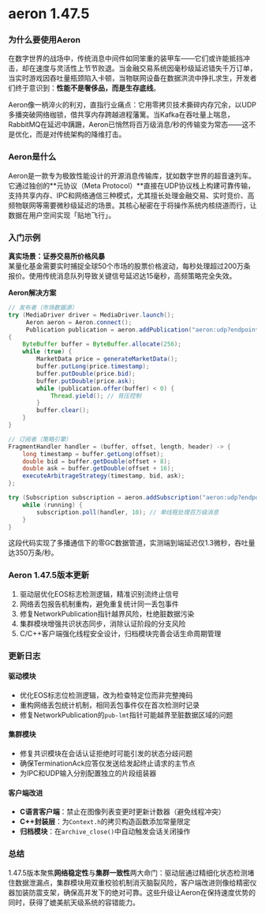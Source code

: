 # aeron 1.47.5
### 为什么要使用Aeron  
在数字世界的战场中，传统消息中间件如同笨重的装甲车——它们或许能抵挡冲击，却在速度与灵活性上节节败退。当金融交易系统因毫秒级延迟错失千万订单，当实时游戏因吞吐量瓶颈陷入卡顿，当物联网设备在数据洪流中挣扎求生，开发者们终于意识到：**性能不是奢侈品，而是生存底线**。  

Aeron像一柄淬火的利刃，直指行业痛点：它用零拷贝技术撕碎内存冗余，以UDP多播突破网络枷锁，借共享内存跨越进程藩篱。当Kafka在吞吐量上喘息，RabbitMQ在延迟中蹒跚，Aeron已悄然将百万级消息/秒的传输变为常态——这不是优化，而是对传统架构的降维打击。  

### Aeron是什么  
Aeron是一款专为极致性能设计的开源消息传输库，犹如数字世界的超音速列车。它通过独创的**元协议（Meta Protocol）**直接在UDP协议栈上构建可靠传输，支持共享内存、IPC和网络通信三种模式，尤其擅长处理金融交易、实时竞价、高频物联网等需要微秒级延迟的场景。其核心秘密在于将操作系统内核绕道而行，让数据在用户空间实现「贴地飞行」。

### 入门示例  
**真实场景：证券交易所价格风暴**  
某量化基金需要实时捕捉全球50个市场的股票价格波动，每秒处理超过200万条报价。使用传统消息队列导致关键信号延迟达15毫秒，高频策略完全失效。  

**Aeron解决方案**  
```java
// 发布者（市场数据源）
try (MediaDriver driver = MediaDriver.launch();
     Aeron aeron = Aeron.connect();
     Publication publication = aeron.addPublication("aeron:udp?endpoint=224.0.1.1:40456", 1001))
{
    ByteBuffer buffer = ByteBuffer.allocate(256);
    while (true) {
        MarketData price = generateMarketData();
        buffer.putLong(price.timestamp);
        buffer.putDouble(price.bid);
        buffer.putDouble(price.ask);
        while (publication.offer(buffer) < 0) {
            Thread.yield(); // 背压控制
        }
        buffer.clear();
    }
}

// 订阅者（策略引擎）
FragmentHandler handler = (buffer, offset, length, header) -> {
    long timestamp = buffer.getLong(offset);
    double bid = buffer.getDouble(offset + 8);
    double ask = buffer.getDouble(offset + 16);
    executeArbitrageStrategy(timestamp, bid, ask);
};

try (Subscription subscription = aeron.addSubscription("aeron:udp?endpoint=224.0.1.1:40456", 1001)) {
    while (running) {
        subscription.poll(handler, 10); // 单线程处理百万级消息
    }
}
```
这段代码实现了多播通信下的零GC数据管道，实测端到端延迟仅1.3微秒，吞吐量达350万条/秒。

### Aeron 1.47.5版本更新  
1. 驱动层优化EOS标志检测逻辑，精准识别流终止信号  
2. 网络丢包报告机制重构，避免重复统计同一丢包事件  
3. 修复NetworkPublication指针越界风险，杜绝脏数据污染  
4. 集群模块增强共识状态同步，消除认证阶段的分支风险  
5. C/C++客户端强化线程安全设计，归档模块完善会话生命周期管理  

### 更新日志  
#### 驱动模块  
- 优化EOS标志位检测逻辑，改为检查特定位而非完整掩码  
- 重构网络丢包统计机制，相同丢包事件仅在首次检测时记录  
- 修复NetworkPublication的`pub-lmt`指针可能越界至脏数据区域的问题  

#### 集群模块  
- 修复共识模块在会话认证拒绝时可能引发的状态分歧问题  
- 确保TerminationAck应答仅发送给发起终止请求的主节点  
- 为IPC和UDP输入分别配置独立的片段组装器  

#### 客户端改进  
- **C语言客户端**：禁止在图像列表变更时更新计数器（避免线程冲突）  
- **C++封装层**：为`Context.h`的拷贝构造函数添加常量限定  
- **归档模块**：在`archive_close()`中自动触发会话关闭操作  

### 总结  
1.47.5版本聚焦**网络稳定性**与**集群一致性**两大命门：驱动层通过精细化状态检测堵住数据泄漏点，集群模块用双重校验机制消灭脑裂风险，客户端改进则像给精密仪器加装防震支架，确保高并发下的绝对可靠。这些升级让Aeron在保持速度优势的同时，获得了媲美航天级系统的容错能力。
